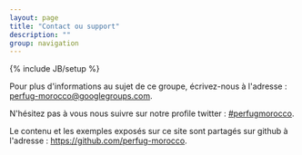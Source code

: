 ```yaml
---
layout: page
title: "Contact ou support"
description: ""
group: navigation
---
```

{% include JB/setup %}


<p>Pour plus d'informations au sujet de ce groupe, écrivez-nous à l'adresse : <a href="mailto:perfugmorocco@googlegroups.com">perfug-morocco@googlegroups.com</a>.</p>
<p>N'hésitez pas à vous nous suivre sur notre profile twitter : <a href="http://twitter.com/#perfugmorocco/">#perfugmorocco</a>.</p>
<p>Le contenu et les exemples exposés sur ce site sont partagés sur github à l'adresse : <a href="https://github.com/perfug-morocco">https://github.com/perfug-morocco</a>.</p>